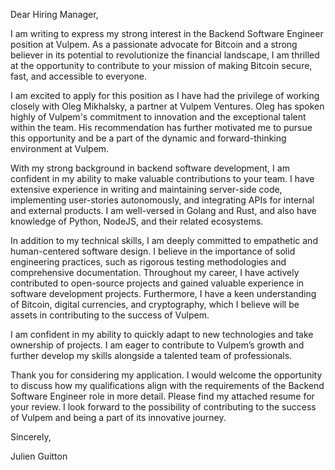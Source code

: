 Dear Hiring Manager,

I am writing to express my strong interest in the Backend Software Engineer position at Vulpem. As a passionate advocate for Bitcoin and a strong believer in its potential to revolutionize the financial landscape, I am thrilled at the opportunity to contribute to your mission of making Bitcoin secure, fast, and accessible to everyone.

I am excited to apply for this position as I have had the privilege of working closely with Oleg Mikhalsky, a partner at Vulpem Ventures. Oleg has spoken highly of Vulpem's commitment to innovation and the exceptional talent within the team. His recommendation has further motivated me to pursue this opportunity and be a part of the dynamic and forward-thinking environment at Vulpem.

With my strong background in backend software development, I am confident in my ability to make valuable contributions to your team. I have extensive experience in writing and maintaining server-side code, implementing user-stories autonomously, and integrating APIs for internal and external products. I am well-versed in Golang and Rust, and also have knowledge of Python, NodeJS, and their related ecosystems.

In addition to my technical skills, I am deeply committed to empathetic and human-centered software design. I believe in the importance of solid engineering practices, such as rigorous testing methodologies and comprehensive documentation. Throughout my career, I have actively contributed to open-source projects and gained valuable experience in software development projects. Furthermore, I have a keen understanding of Bitcoin, digital currencies, and cryptography, which I believe will be assets in contributing to the success of Vulpem.

I am confident in my ability to quickly adapt to new technologies and take ownership of projects. I am eager to contribute to Vulpem’s growth and further develop my skills alongside a talented team of professionals.

Thank you for considering my application. I would welcome the opportunity to discuss how my qualifications align with the requirements of the Backend Software Engineer role in more detail. Please find my attached resume for your review. I look forward to the possibility of contributing to the success of Vulpem and being a part of its innovative journey.

Sincerely,

Julien Guitton
